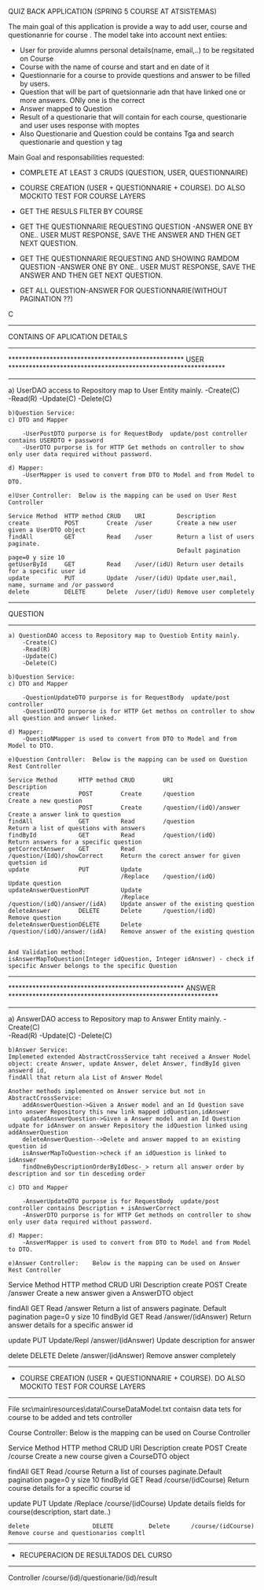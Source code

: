 QUIZ BACK APPLICATION  (SPRING 5 COURSE AT ATSISTEMAS)

The main goal of this application is provide a way to add user, course and questionanrie for course .
The model take into account next entiies: 

*  User for provide alumns  personal details(name, email,..) to be regsitated on Course
*  Course with the name of course and start and en date of it
*  Questionnarie for a course to provide questions and answer to be filled by users.
*  Question that will be part of quetsionnarie adn that have linked one or more answers. ONly one is the correct
*  Answer mapped to Question
*  Result of a questionarie that will contain for each course, questionarie and user uses response with moptes
*  Also Questionarie and Question could be contains Tga and search questionarie and question y tag

Main Goal and responsabilities requested:

 + COMPLETE AT LEAST 3 CRUDS (QUESTION, USER, QUESTIONNAIRE)
 
 + COURSE CREATION (USER + QUESTIONNARIE + COURSE). DO ALSO MOCKITO TEST FOR COURSE LAYERS
 
 + GET THE RESULS FILTER BY COURSE
 
 + GET THE QUESTIONNARIE REQUESTING QUESTION -ANSWER ONE BY ONE.. USER MUST RESPONSE, SAVE THE ANSWER AND THEN GET NEXT QUESTION.
 
 + GET THE QUESTIONNARIE REQUESTING AND SHOWING RAMDOM QUESTION -ANSWER ONE BY ONE.. USER MUST RESPONSE, SAVE THE ANSWER AND THEN GET NEXT QUESTION.
 
 + GET ALL QUESTION-ANSWER FOR QUESTIONNARIE(WITHOUT PAGINATION ??)
 
 C
 
-------------------------------------------------------------------------------------------------------------------------
CONTAINS OF APLICATION DETAILS

**************************************************************************************************************************
***************************************************  USER  ***************************************************************
**************************************************************************************************************************
a) UserDAO access to Repository map to User Entity mainly. 
	-Create(C)	
	-Read(R)
	-Update(C)
	-Delete(C)
 
	b)Question Service:
	c) DTO and Mapper
	
		-UserPostDTO purporse is for RequestBody  update/post controller contains USERDTO + password
		-UserDTO purporse is for HTTP Get methods on controller to show only user data required without password.
		
	d) Mapper:
		-UserMapper is used to convert from DTO to Model and from Model to DTO.
	
	e)User Controller:	Below is the mapping can be used on User Rest Controller 
	
	Service Method  HTTP method CRUD 	URI 		Description
	create			POST 		Create	/user 		Create a new user given a UserDTO object
	findAll			GET 		Read	/user		Return a list of users paginate.
													Default pagination page=0 y size 10
	getUserById		GET			Read	/user/(idU)	Return user details for a specific user id							
	update			PUT			Update	/user/(idU)	Update user,mail, name, surname and /or password
	delete			DELETE		Delete	/user/(idU)	Remove user completely
	

**************************************************************************************************************************
QUESTION
**************************************************************************************************************************	

	a) QuestionDAO access to Repository map to Questiob Entity mainly. 
		-Create(C)	
		-Read(R)
		-Update(C)
		-Delete(C)
	
	b)Question Service:
	c) DTO and Mapper
	
		-QuestionUpdateDTO purporse is for RequestBody  update/post controller 
		-QuestionDTO purporse is for HTTP Get methos on controller to show all question and answer linked.
		
	d) Mapper:
		-QuestioNMapper is used to convert from DTO to Model and from Model to DTO.
	
	e)Question Controller:	Below is the mapping can be used on Question Rest Controller 
	
	Service Method  	HTTP method CRUD 		URI 							Description
	create				POST 		Create		/question 						Create a new question
						POST		Create		/question/(idQ)/answer			Create a answer link to question
	findAll				GET 		Read		/question						Return a list of questions with answers
	findById			GET			Read		/question/(idQ)					Return answers for a specific question							
	getCorrectAnswer	GET			Read		/question/(IdQ)/showCorrect		Return the corect answer for given quetsion id
	update				PUT			Update
									/Replace	/question/(idQ)					Update question
	updateAnswerQuestionPUT			Update
									/Replace	/question/(idQ)/answer/(idA)	Update answer of the existing question
	deleteAnswer		DELETE		Delete		/question/(idQ)					Remove question
	deleteAnswerQuestionDELETE		Delete		/question/(idQ)/answer/(idA)	Remove answer of the existing question
	
	
	And Validation method:
	isAnswerMapToQuestion(Integer idQuestion, Integer idAnswer) - check if specific Answer belongs to the specific Question

**************************************************************************************************************************
***************************************************  ANSWER  *************************************************************
**************************************************************************************************************************
a) AnswerDAO access to Repository map to Answer Entity mainly. 
	-Create(C)	
	-Read(R)
	-Update(C)
	-Delete(C)
 
	b)Answer Service:
	Implemeted extended AbstractCrossService taht received a Answer Model object: create Answer, update Answer, delet Answer, findById given answerd id,
	findAll that return ala List of Answer Model
	
	Another methods implemented on Answer service but not in AbstractCrossService:
		addAnswerQuestion->Given a Answer model and an Id Question save into answer Repository this new link mapped idQuestion,idAnswer
		updatedAnswerQuestion->Given a Answer model and an Id Question udpate for idAnswer on answer Repository the idQuestion linked using addAnswerQuestion
		deleteAnswerQuestion-->Delete and answer mapped to an existing question id
		isAnswerMapToQuestion->check if an idQuestion is linked to idAnswer
		findOneByDescriptionOrderByIdDesc-_> return all answer order by description and sor tin desceding order
		
	c) DTO and Mapper
	
		-AnswerUpdateDTO purpose is for RequestBody  update/post controller contains Description + isAnswerCorrect
		-AnswerDTO purporse is for HTTP Get methods on controller to show only user data required without password.
		
	d) Mapper:
		-AnswerMapper is used to convert from DTO to Model and from Model to DTO.
	
	e)Answer Controller:	Below is the mapping can be used on Answer Rest Controller 
	
Service Method  	HTTP method 	CRUD 	URI 		Description
create	   	POST 	Create		/answer		Create a new answer given a 									AnswerDTO object

findAll	GET 	Read		/answer		Return a list of answers 										paginate. Default pagination 									page=0 y size 10
findById	GET	Read		/answer/(idAnswer)	Return answer details for a 									specific answer id							
	
update		PUT	Update/Repl  /answer/(idAnswer)	Update description for answer
										
delete		DELETE	Delete		/answer/(idAnswer)	Remove answer completely
	

**************************************************************************************************************************
* COURSE CREATION (USER + QUESTIONNARIE + COURSE). DO ALSO MOCKITO TEST FOR COURSE LAYERS
**************************************************************************************************************************
File src\main\resources\data\CourseDataModel.txt contaisn data tets for course to be added and tets controller

Course Controller:	Below is the mapping can be used on Course Controller 
	
Service Method  		HTTP method 	CRUD 		URI 										Description
create					POST 			Create		/course										Create a new course given a CourseDTO object

findAll					GET 			Read		/course										Return a list of courses paginate.Default pagination page=0 y size 10
	findById				GET				Read	/course/(idCourse)							Return course details for a specific course id							
	
update					PUT				Update
											/Replace	/course/(idCourse)							Update details fields for course(description, start date..)
										
	delete					DELETE			Delete		/course/(idCourse)							Remove course and questionarios compltl
	
*******************************************************
+ RECUPERACION DE RESULTADOS DEL CURSO
*******************************************************
Controller 
/course/(id)/questionarie/(id)/result
	
